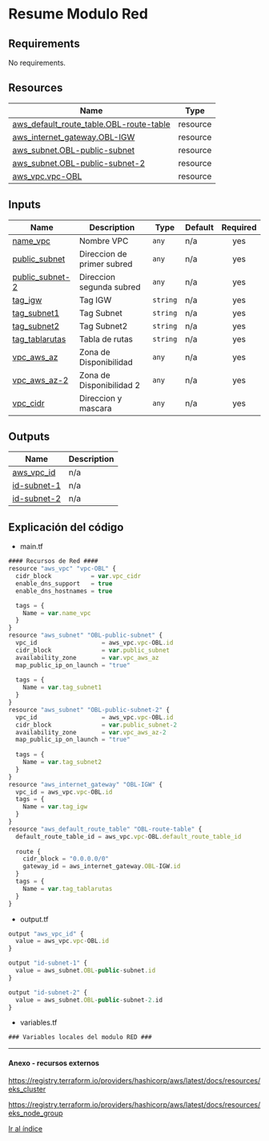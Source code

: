 # Resume Modulo Red
## Requirements

No requirements.

## Resources

| Name | Type |
|------|------|
| [aws_default_route_table.OBL-route-table](https://registry.terraform.io/providers/hashicorp/aws/latest/docs/resources/default_route_table) | resource |
| [aws_internet_gateway.OBL-IGW](https://registry.terraform.io/providers/hashicorp/aws/latest/docs/resources/internet_gateway) | resource |
| [aws_subnet.OBL-public-subnet](https://registry.terraform.io/providers/hashicorp/aws/latest/docs/resources/subnet) | resource |
| [aws_subnet.OBL-public-subnet-2](https://registry.terraform.io/providers/hashicorp/aws/latest/docs/resources/subnet) | resource |
| [aws_vpc.vpc-OBL](https://registry.terraform.io/providers/hashicorp/aws/latest/docs/resources/vpc) | resource |

## Inputs

| Name | Description | Type | Default | Required |
|------|-------------|------|---------|:--------:|
| <a name="input_name_vpc"></a> [name\_vpc](#input\_name\_vpc) | Nombre VPC | `any` | n/a | yes |
| <a name="input_public_subnet"></a> [public\_subnet](#input\_public\_subnet) | Direccion de primer subred | `any` | n/a | yes |
| <a name="input_public_subnet-2"></a> [public\_subnet-2](#input\_public\_subnet-2) | Direccion segunda subred | `any` | n/a | yes |
| <a name="input_tag_igw"></a> [tag\_igw](#input\_tag\_igw) | Tag IGW | `string` | n/a | yes |
| <a name="input_tag_subnet1"></a> [tag\_subnet1](#input\_tag\_subnet1) | Tag Subnet | `string` | n/a | yes |
| <a name="input_tag_subnet2"></a> [tag\_subnet2](#input\_tag\_subnet2) | Tag Subnet2 | `string` | n/a | yes |
| <a name="input_tag_tablarutas"></a> [tag\_tablarutas](#input\_tag\_tablarutas) | Tabla de rutas | `string` | n/a | yes |
| <a name="input_vpc_aws_az"></a> [vpc\_aws\_az](#input\_vpc\_aws\_az) | Zona de Disponibilidad | `any` | n/a | yes |
| <a name="input_vpc_aws_az-2"></a> [vpc\_aws\_az-2](#input\_vpc\_aws\_az-2) | Zona de Disponibilidad 2 | `any` | n/a | yes |
| <a name="input_vpc_cidr"></a> [vpc\_cidr](#input\_vpc\_cidr) | Direccion y mascara | `any` | n/a | yes |

## Outputs

| Name | Description |
|------|-------------|
| <a name="output_aws_vpc_id"></a> [aws\_vpc\_id](#output\_aws\_vpc\_id) | n/a |
| <a name="output_id-subnet-1"></a> [id-subnet-1](#output\_id-subnet-1) | n/a |
| <a name="output_id-subnet-2"></a> [id-subnet-2](#output\_id-subnet-2) | n/a |

## Explicación del código
* main.tf
```javascript
#### Recursos de Red #### 
resource "aws_vpc" "vpc-OBL" {
  cidr_block           = var.vpc_cidr
  enable_dns_support   = true
  enable_dns_hostnames = true

  tags = {
    Name = var.name_vpc
  }
}
resource "aws_subnet" "OBL-public-subnet" {
  vpc_id                  = aws_vpc.vpc-OBL.id
  cidr_block              = var.public_subnet
  availability_zone       = var.vpc_aws_az
  map_public_ip_on_launch = "true"
  
  tags = {
    Name = var.tag_subnet1
  }
}
resource "aws_subnet" "OBL-public-subnet-2" {
  vpc_id                  = aws_vpc.vpc-OBL.id
  cidr_block              = var.public_subnet-2
  availability_zone       = var.vpc_aws_az-2
  map_public_ip_on_launch = "true"
  
  tags = {
    Name = var.tag_subnet2
  }
}
resource "aws_internet_gateway" "OBL-IGW" {
  vpc_id = aws_vpc.vpc-OBL.id
  tags = {
    Name = var.tag_igw
  }
}
resource "aws_default_route_table" "OBL-route-table" {
  default_route_table_id = aws_vpc.vpc-OBL.default_route_table_id
  
  route {
    cidr_block = "0.0.0.0/0"
    gateway_id = aws_internet_gateway.OBL-IGW.id
  }
  tags = {
    Name = var.tag_tablarutas
  }
}
```
* output.tf
```javascript
output "aws_vpc_id" {
  value = aws_vpc.vpc-OBL.id
}

output "id-subnet-1" {
  value = aws_subnet.OBL-public-subnet.id
}

output "id-subnet-2" {
  value = aws_subnet.OBL-public-subnet-2.id
}
```
* variables.tf
```javascript
### Variables locales del modulo RED ###
```
***
#### Anexo - recursos externos

<https://registry.terraform.io/providers/hashicorp/aws/latest/docs/resources/eks_cluster>

<https://registry.terraform.io/providers/hashicorp/aws/latest/docs/resources/eks_node_group>

[Ir al índice](OBL-ISC/README.md)